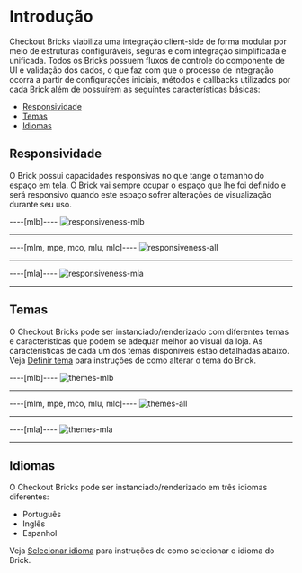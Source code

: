 # Introdução

Checkout Bricks viabiliza uma integração client-side de forma modular por meio de estruturas configuráveis, seguras e com integração simplificada e unificada. Todos os Bricks possuem fluxos de controle do componente de UI e validação dos dados, o que faz com que o processo de integração ocorra a partir de configurações iniciais, métodos e callbacks utilizados por cada Brick além de possuírem as seguintes características básicas:

* [Responsividade](#bookmark_responsividade)
* [Temas](#bookmark_temas)
* [Idiomas](#bookmark_idiomas)

## Responsividade

O Brick possui capacidades responsivas no que tange o tamanho do espaço em tela. O Brick vai sempre ocupar o espaço que lhe foi definido e será responsivo quando este espaço sofrer alterações de visualização durante seu uso. 

----[mlb]---- 
![responsiveness-mlb](checkout-bricks/responsiveness-mlb-pt.gif)

------------
----[mlm, mpe, mco, mlu, mlc]---- 
![responsiveness-all](checkout-bricks/responsiveness-all-pt.gif)

------------
----[mla]---- 
![responsiveness-mla](checkout-bricks/responsiveness-mla-pt.gif)

------------

## Temas

O Checkout Bricks pode ser instanciado/renderizado com diferentes temas e características que podem se adequar melhor ao visual da loja. As características de cada um dos temas disponíveis estão detalhadas abaixo. Veja [Definir tema](/developers/pt/docs/checkout-bricks/additional-content/set-theme) para instruções de como alterar o tema do Brick.

----[mlb]---- 
![themes-mlb](checkout-bricks/themes-mlb-pt.png)

------------
----[mlm, mpe, mco, mlu, mlc]---- 
![themes-all](checkout-bricks/themes-all-pt.png)

------------
----[mla]---- 
![themes-mla](checkout-bricks/themes-mla-pt.jpg) 

------------

## Idiomas 

O Checkout Bricks pode ser instanciado/renderizado em três idiomas diferentes: 

* Português
* Inglês 
* Espanhol

Veja [Selecionar idioma](/developers/pt/docs/checkout-bricks/additional-content/select-language) para instruções de como selecionar o idioma do Brick.